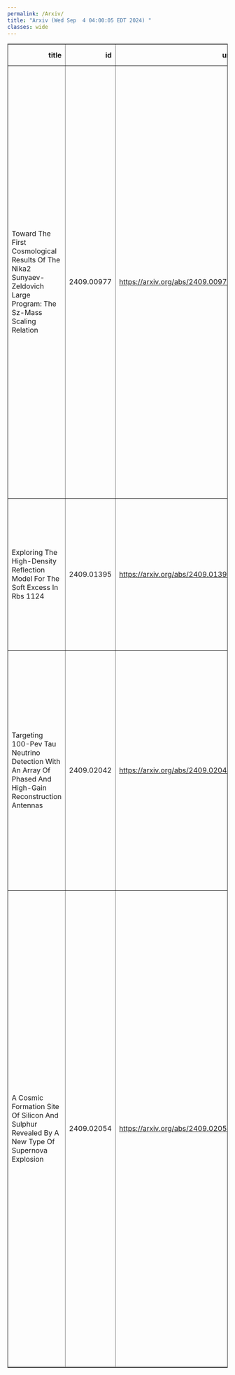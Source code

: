 ```yaml
---
permalink: /Arxiv/
title: "Arxiv (Wed Sep  4 04:00:05 EDT 2024) "
classes: wide
---
```

<table border="1" class="dataframe">
  <thead>
    <tr style="text-align: right;">
      <th>title</th>
      <th>id</th>
      <th>url</th>
      <th>authors</th>
      <th>Local Authors</th>
    </tr>
  </thead>
  <tbody>
    <tr>
      <td>Toward The First Cosmological Results Of The Nika2 Sunyaev-Zeldovich   Large Program: The Sz-Mass Scaling Relation</td>
      <td>2409.00977</td>
      <td><a href="https://arxiv.org/abs/2409.00977" target="_blank">https://arxiv.org/abs/2409.00977</a></td>
      <td>A. Moyer-Anin, R. Adam, P. Ade, H. Ajeddig, P. André, E. Artis, H. Aussel, I. Bartalucci, A. Beelen, A. Benoît, S. Berta, L. Bing, B. Bolliet, O. Bourrion, M. Calvo, A. Catalano, M. De Petris, F. -X. Désert, S. Doyle, E. F. C. Driessen, G. Ejlali, A. Ferragamo, A. Gomez, J. Goupy, C. Hanser, S. Katsioli, F. Kéruzoré, C. Kramer, B. Ladjelate, G. Lagache, S. Leclercq, J. -F. Lestrade, J. F. Macías-Pérez, S. C. Madden, A. Maury, P. Mauskopf, F. Mayet, J. -B. Melin, A. Monfardini, M. Muñoz-Echeverría, A. Paliwal, L. Perotto, G. Pisano, E. Pointecouteau, N. Ponthieu, G. W. Pratt, V. Revéret, A. J. Rigby, A. Ritacco, C. Romero, H. Roussel, F. Ruppin, K. Schuster, A. Sievers, C. Tucker, G. Yepes</td>
      <td>Alan Salcedo Gomez</td>
    </tr>
    <tr>
      <td>Exploring The High-Density Reflection Model For The Soft Excess In Rbs   1124</td>
      <td>2409.01395</td>
      <td><a href="https://arxiv.org/abs/2409.01395" target="_blank">https://arxiv.org/abs/2409.01395</a></td>
      <td>A. Madathil-Pottayil, D. J. Walton, Javier García, Jon Miller, Luigi C. Gallo, C. Ricci, Mark T. Reynolds, D. Stern, T. Dauser, Jiachen Jiang, William Alston, A. C. Fabian, M. J. Hardcastle, Peter Kosec, Emanuele Nardini, Christopher S. Reynolds</td>
      <td>Mark Reynolds</td>
    </tr>
    <tr>
      <td>Targeting 100-Pev Tau Neutrino Detection With An Array Of Phased And   High-Gain Reconstruction Antennas</td>
      <td>2409.02042</td>
      <td><a href="https://arxiv.org/abs/2409.02042" target="_blank">https://arxiv.org/abs/2409.02042</a></td>
      <td>Stephanie Wissel, Andrew Zeolla, Cosmin Deaconu, Valentin Decoene, Kaeli Hughes, Zachary Martin, Katharine Mulrey, Austin Cummings, Rafael Alves Batista, Aurélien Benoit-Lévy, Mauricio Bustamante, Pablo Correa, Arsène Ferrière, Marion Guelfand, Tim Huege, Kumiko Kotera, Olivier Martineau, Kohta Murase, Valentin Niess, Jianli Zhang, Oliver Krömer, Kathryn Plant, Frank G. Schroeder</td>
      <td>Kaeli Hughes</td>
    </tr>
    <tr>
      <td>A Cosmic Formation Site Of Silicon And Sulphur Revealed By A New Type Of   Supernova Explosion</td>
      <td>2409.02054</td>
      <td><a href="https://arxiv.org/abs/2409.02054" target="_blank">https://arxiv.org/abs/2409.02054</a></td>
      <td>Steve Schulze, Avishay Gal-Yam, Luc Dessart, Adam A. Miller, Stan E. Woosley, Yi Yang, Mattia Bulla, Ofer Yaron, Jesper Sollerman, Alexei V. Filippenko, K-Ryan Hinds, Daniel A. Perley, Daichi Tsuna, Ragnhild Lunnan, Nikhil Sarin, Sean J. Brennan, Thomas G. Brink, Rachel J. Bruch, Ping Chen, Kaustav K. Das, Suhail Dhawan, Claes Fransson, Christoffer Fremling, Anjasha Gangopadhyay, Ido Irani, Anders Jerkstrand, Nikola Knezevic, Doron Kushnir, Keiichi Maeda, Kate Maguire, Eran Ofek, Conor M. B. Omand, Yu-Jing Qin, Yashvi Sharma, Tawny Sit, Gokul P. Srinivasaragavan, Nora L. Strothjohann, Yuki Takei, Eli Waxman, Lin Yan, Yuhan Yao, Weikang Zheng, Erez A. Zimmerman, Eric C. Bellm, Michael W. Coughlin, Frank. J. Masci, Josiah Purdum, Mickael Rigault, Avery Wold, Shrinivas R. Kulkarni</td>
      <td>Tawny Sit</td>
    </tr>
  </tbody>
</table>